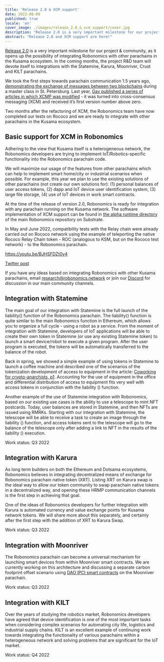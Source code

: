 ```yaml
---
title: 'Release 2.0 & XCM support'
date: 2022-06-09
published: true
locale: 'en'
cover_image: ./images/release_2.0_&_xcm_support/cover.jpg
description: "Release 2.0 is a very important milestone for our project & community, as it opens up the possibility of integrating Robonomics with other parachains in the Kusama ecosystem. In the coming months, the project R&D team will devote itself to integrations with the Statemine, Karura, Moonriver, Crust and KILT parachains."
abstract: "Release 2.0 and XCM support are here!"
---
```


[Release 2.0](https://github.com/airalab/robonomics/releases/tag/v2.0.0) is a very important milestone for our project & community, as it opens up the possibility of integrating Robonomics with other parachains in the Kusama ecosystem. In the coming months, the project R&D team will devote itself to integrations with the Statemine, Karura, Moonriver, Crust and KILT parachains.

We took the first steps towards parachain communication 1.5 years ago, [demonstrating the exchange of messages between two blockchains](https://wiki.robonomics.network/docs/en/cross-chain-messages/) during a master class in St. Petersburg. Last year, [Gav published a series of articles in which XCMP was modified](https://medium.com/polkadot-network/xcm-the-cross-consensus-message-format-3b77b1373392) - it was turned into cross-consensus messaging (XCM) and received it’s first version number above zero.

Two months after the refactoring of XCM, the Robonomics team have now completed our tests on Rococo and we are ready to integrate with other parachains in the Kusama ecosystem.

## Basic support for XCM in Robonomics

Adhering to the view that Kusama itself is a heterogeneous network, the Robonomics developers are trying to implement IoT/Robotics-specific functionality into the Robonomics parachain code.

We will maximize our usage of the features from other parachains which can help to implement smart home/city or industrial scenarios when possible. For example, this year we plan to use the existing solutions of other parachains (not create our own solutions for): (1) personal balances of user access tokens, (2) dapp and IoT device user identification system, (3) large file storage, (4) use of IoT devices in work smart contracts.

At the time of the release of version 2.0, Robonomics is ready for integration with any parachain running on the Kusama network. The software implementation of XCM support can be found in [the alpha runtime directory](https://github.com/airalab/robonomics/tree/master/runtime/alpha) of the main Robonomics repository on Substrate.

In May and June 2022, compatibility tests with the Relay chain were already carried out on Rococo network using the example of teleporting the native Rococo Relay Chain token - ROC (analogous to KSM, but on the Rococo test network) - to the Robonomics parachain.

https://youtu.be/BJHSFDZt0y4

[Twitter post](https://twitter.com/AIRA_Robonomics/status/1534081132765097984)

If you have any ideas based on integrating Robonomics with other Kusama parachains, email research@robonomics.network or join our [Discord](https://discord.gg/atduhWZpVr) for discussion in our main community channels.

## Integration with Statemine

The main goal of our integration with Statemine is the full launch of the liability() function of the Robonomics parachain. The liability() function is quite similar to the main Robonomics function in Ethereum, which allows you to organize a full cycle - using a robot as a service. From the moment of integration with Statemine, developers of IoT applications will be able to create their own token in Statemine (or use any existing Statemine token) to launch a smart device/robot to execute a given program. After the user program is executed, the tokens will be automatically transferred to the balance of the robot.

Back in spring, we showed a simple example of using tokens in Statemine to launch a coffee machine and described one of the scenarios of the tokenization development of access to equipment in the article: [Coworking for crypto-anarchists, p1](https://blog.aira.life/coworking-for-crypto-anarchists-p1-5ebecb252f2d). Accounting for the use of equipment in the office and differential distribution of access to equipment fits very well with access tokens in conjunction with the liability () function.

Another example of the use of Statemine integration with Robonomics, based on our existing use cases is the ability to use a telescope to mint NFT postcards. Today, user balances are stored in Statemine, and then NFTs are issued using RMRKs. Starting with our integration with Statemine, the telescope will be able to receive a task to create an image through the liability () function, and access tokens sent to the telescope will go to the balance of the telescope only after adding a link to NFT in the results of the liability () execution.

Work status: Q3 2022

## Integration with Karura

As long term builders on both the Ethereum and Dotsama ecosystems, Robonomics believes in integrating decentralized means of exchange for Robonomics parachain native token (XRT). Listing XRT on Karura swap is the ideal way to allow our token community to swap parachain native tokens in a decentralized way, and opening these HRMP communication channels is the first step in achieving that goal.

One of the ideas of Robonomics developers for further integration with Karura is automated currency and value exchange points for Kusama network tokens. We will share more about this separately, and certainly after the first step with the addition of XRT to Karura Swap.

Work status: Q3 2022

## Integration with Moonriver

The Robonomics parachain can become a universal mechanism for launching smart devices from within Moonriver smart contracts. We are currently working on this architecture and discussing a separate carbon footprint offset scenario using [DAO IPCI smart contracts](https://github.com/DAO-IPCI/DAO-IPCI) on the Moonriver parachain. 

Work status: Q3 2022

## Integration with KILT

Over the years of studying the robotics market, Robonomics developers have agreed that device identification is one of the most important tasks when considering complex scenarios for automating city life, logistics and industrial supply chains. KILT is an excellent example of continuing work towards integrating the functionality of various parachains within a heterogeneous network and solving problems that are significant for the IoT market.

Work status: Q4 2022
